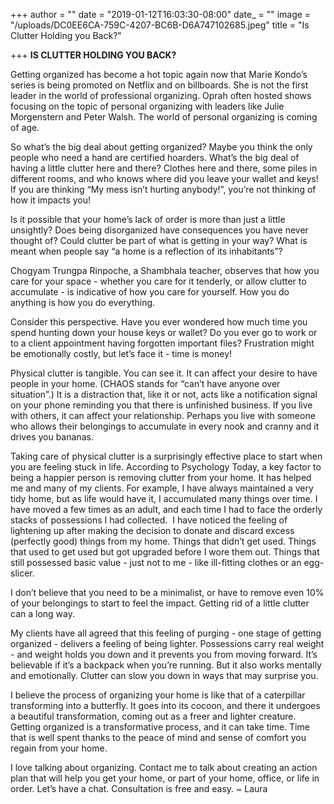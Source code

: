 +++
author = ""
date = "2019-01-12T16:03:30-08:00"
date_ = ""
image = "/uploads/DC0EE6CA-759C-4207-BC6B-D6A747102685.jpeg"
title = "Is Clutter Holding you Back?"

+++
**IS CLUTTER HOLDING YOU BACK?**

Getting organized has become a hot topic again now that Marie Kondo’s series is being promoted on Netflix and on billboards. She is not the first leader in the world of professional organizing. Oprah often hosted shows focusing on the topic of personal organizing with leaders like Julie Morgenstern and Peter Walsh. The world of personal organizing is coming of age.

So what’s the big deal about getting organized? Maybe you think the only people who need a hand are certified hoarders. What’s the big deal of having a little clutter here and there? Clothes here and there, some piles in different rooms, and who knows where did you leave your wallet and keys! If you are thinking “My mess isn’t hurting anybody!”, you’re not thinking of how it impacts you!

Is it possible that your home’s lack of order is more than just a little unsightly? Does being disorganized have consequences you have never thought of? Could clutter be part of what is getting in your way? What is meant when people say “a home is a reflection of its inhabitants”? 

Chogyam Trungpa Rinpoche, a Shambhala teacher, observes that how you care for your space - whether you care for it tenderly, or allow clutter to accumulate - is indicative of how you care for yourself. How you do anything is how you do everything.

Consider this perspective. Have you ever wondered how much time you spend hunting down your house keys or wallet? Do you ever go to work or to a client appointment having forgotten important files? Frustration might be emotionally costly, but let’s face it - time is money!

Physical clutter is tangible. You can see it. It can affect your desire to have people in your home. (CHAOS stands for “can’t have anyone over situation”.) It is a distraction that, like it or not, acts like a notification signal on your phone reminding you that there is unfinished business. If you live with others, it can affect your relationship. Perhaps you live with someone who allows their belongings to accumulate in every nook and cranny and it drives you bananas.

Taking care of physical clutter is a surprisingly effective place to start when you are feeling stuck in life. According to Psychology Today, a key factor to being a happier person is removing clutter from your home. It has helped me and many of my clients. For example, I have always maintained a very tidy home, but as life would have it, I accumulated many things over time. I have moved a few times as an adult, and each time I had to face the orderly stacks of possessions I had collected.  I have noticed the feeling of lightening up after making the decision to donate and discard excess (perfectly good) things from my home. Things that didn’t get used. Things that used to get used but got upgraded before I wore them out. Things that still possessed basic value - just not to me - like ill-fitting clothes or an egg-slicer. 

I don’t believe that you need to be a minimalist, or have to remove even 10% of your belongings to start to feel the impact. Getting rid of a little clutter can a long way.

My clients have all agreed that this feeling of purging - one stage of getting organized - delivers a feeling of being lighter. Possessions carry real weight - and weight holds you down and it prevents you from moving forward. It’s believable if it’s a backpack when you’re running. But it also works mentally and emotionally. Clutter can slow you down in ways that may surprise you.

I believe the process of organizing your home is like that of a caterpillar transforming into a butterfly. It goes into its cocoon, and there it undergoes a beautiful transformation, coming out as a freer and lighter creature. Getting organized is a transformative process, and it can take time. Time that is well spent thanks to the peace of mind and sense of comfort you regain from your home.

I love talking about organizing. Contact me to talk about creating an action plan that will help you get your home, or part of your home, office, or life in order. Let’s have a chat. Consultation is free and easy. \~ Laura